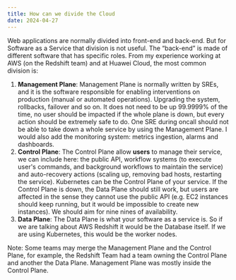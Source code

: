 ```yaml
---
title: How can we divide the Cloud
date: 2024-04-27
---
```


Web applications are normally divided into front-end and back-end. But for Software as a Service that division is not useful. The “back-end” is made of different software that has specific roles. From my experience working at AWS (on the Redshift team) and at Huawei Cloud, the most common division is:

1. **Management Plane**: Management Plane is normally written by SREs, and it is the software responsible for enabling interventions on production (manual or automated operations). Upgrading the system, rollbacks, failover and so on. It does not need to be up 99.9999% of the time, no user should be impacted if the whole plane is down, but every action should be extremely safe to do. One SRE during oncall should not be able to take down a whole service by using the Management Plane. I would also add the monitoring system: metrics ingestion, alarms and dashboards.
2. **Control Plane**: The Control Plane allow **users** to manage their service, we can include here: the public API, workflow systems (to execute user's commands, and background workflows to maintain the service) and auto-recovery actions (scaling up, removing bad hosts, restarting the service). Kubernetes can be the Control Plane of your service. If the Control Plane is down, the Data Plane should still work, but users are affected in the sense they cannot use the public API (e.g. EC2 instances should keep running, but it would be impossible to create new instances). We should aim for nine nines of availability.
3. **Data Plane**: The Data Plane is what your software as a service is. So if we are talking about AWS Redshift it would be the Database itself. If we are using Kubernetes, this would be the worker nodes.

Note: Some teams may merge the Management Plane and the Control Plane, for example, the Redshift Team had a team owning the Control Plane and another the Data Plane. Management Plane was mostly inside the Control Plane.
